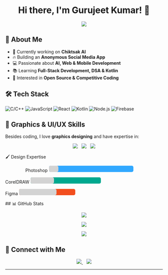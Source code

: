 <h1 align="center">Hi there, I'm Gurujeet Kumar! 👋</h1>
<p align="center">
  <img src="https://readme-typing-svg.demolab.com?font=Fira+Code&size=22&pause=1000&color=ff6600&center=true&vCenter=true&width=450&lines=Building+Chiktsak+AI;Anonymous+Social+Media+App;Always+learning+new+things!">
</p>

## 🚀 About Me
- 🤖 Currently working on **Chiktsak AI**  
- 🔥 Building an **Anonymous Social Media App**  
- 💻 Passionate about **AI, Web & Mobile Development**  
- 📚 Learning **Full-Stack Development, DSA & Kotlin**  
- 🎯 Interested in **Open Source & Competitive Coding**  

## 🛠 Tech Stack  
![C/C++](https://img.shields.io/badge/C%2FC%2B%2B-00599C?style=flat-square&logo=c%2B%2B&logoColor=white)
![JavaScript](https://img.shields.io/badge/JavaScript-F7DF1E?style=flat-square&logo=javascript&logoColor=black)
![React](https://img.shields.io/badge/React-61DAFB?style=flat-square&logo=react&logoColor=black)
![Kotlin](https://img.shields.io/badge/Kotlin-0095D5?style=flat-square&logo=kotlin&logoColor=white)
![Node.js](https://img.shields.io/badge/Node.js-43853D?style=flat-square&logo=node.js&logoColor=white)
![Firebase](https://img.shields.io/badge/Firebase-ffca28?style=flat-square&logo=firebase&logoColor=black)

## 🎨 Graphics & UI/UX Skills  
Besides coding, I love **graphics designing** and have expertise in:  

<p align="center"> <img src="https://img.shields.io/badge/Adobe%20Photoshop-31A8FF?style=for-the-badge&logo=Adobe%20Photoshop&logoColor=white"> &nbsp; <img src="https://img.shields.io/badge/CorelDRAW-00A88F?style=for-the-badge&logo=CorelDRAW&logoColor=white"> &nbsp; <img src="https://img.shields.io/badge/Figma-F24E1E?style=for-the-badge&logo=figma&logoColor=white"> </p>
🖌 Design Expertise
<p align="center">
Photoshop
<svg width="300" height="20"> <rect width="270" height="20" fill="#31A8FF" rx="5" ry="5"></rect> <rect width="30" height="20" fill="#D3D3D3" rx="5" ry="5"></rect> </svg>

CorelDRAW
<svg width="300" height="20"> <rect width="225" height="20" fill="#00A88F" rx="5" ry="5"></rect> <rect width="75" height="20" fill="#D3D3D3" rx="5" ry="5"></rect> </svg>

Figma
<svg width="300" height="20"> <rect width="180" height="20" fill="#F24E1E" rx="5" ry="5"></rect> <rect width="120" height="20" fill="#D3D3D3" rx="5" ry="5"></rect> </svg>

</p>
## 📊 GitHub Stats  

<p align="center">
  <img src="https://github-readme-stats.vercel.app/api?username=imgurujeet&show_icons=true&theme=radical&count_private=true&hide_rank=true">
</p>



<p align="center">
  <img src="https://github-readme-streak-stats.herokuapp.com/?user=imgurujeet&theme=radical">
</p>
<p align="center">
  <img src="https://github-profile-summary-cards.vercel.app/api/cards/profile-details?username=imgurujeet&theme=radical">
</p>


## 🌟 Connect with Me  

<p align="center">
  <a href="https://www.linkedin.com/in/gurujeet-k-975b8a288/">
    <img src="https://img.shields.io/badge/LinkedIn-0077B5?style=for-the-badge&logo=linkedin&logoColor=white">
  </a>
  &nbsp;&nbsp;
  <a href="mailto:imgurujeet@gmail.com">
    <img src="https://img.shields.io/badge/Gmail-D14836?style=for-the-badge&logo=gmail&logoColor=white">
  </a>
</p>

---

